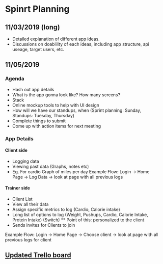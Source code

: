 # Spinrt Planning

## 11/03/2019 (long)
* Detailed explanation of different app ideas.
* Discussions on doablility of each ideas, including app structure, api useage, target users, etc.

## 11/05/2019
### Agenda 
* Hash out app details
* What is the app gonna look like? How many screens?
* Stack
* Online mockup tools to help with UI design
* How will we have our standups, when (Sprint planning: Sunday, Standups: Tuesday, Thursday)
* Complete things to submit
* Come up with action items for next meeting

### App Details
#### Client side
* Logging data
* Viewing past data (Graphs, notes etc)
* Eg. For cardio Graph of miles per day
Example Flow: Login -> Home Page -> Log Data -> look at page with all previous logs

#### Trainer side 
* Client List 
* View all their data
* Assign specific metrics to log (Cardio, Calorie intake)
* Long list of options to log (Weight, Pushups, Cardio, Calorie Intake, Protein Intake) (Switch) 
** Point of this: personalized to the client
* Sends invites for Clients to join

Example Flow: Login -> Home Page -> Choose client -> look at page with all previous logs for client


## [Updated Trello board](https://trello.com/b/FIhooiXX/ecs189e-project)
